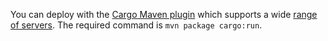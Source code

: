 You can deploy with the [Cargo Maven plugin](http://cargo.codehaus.org/) which
supports a wide [range of servers](http://cargo.codehaus.org/Containers).
The required command is `mvn package cargo:run`.
